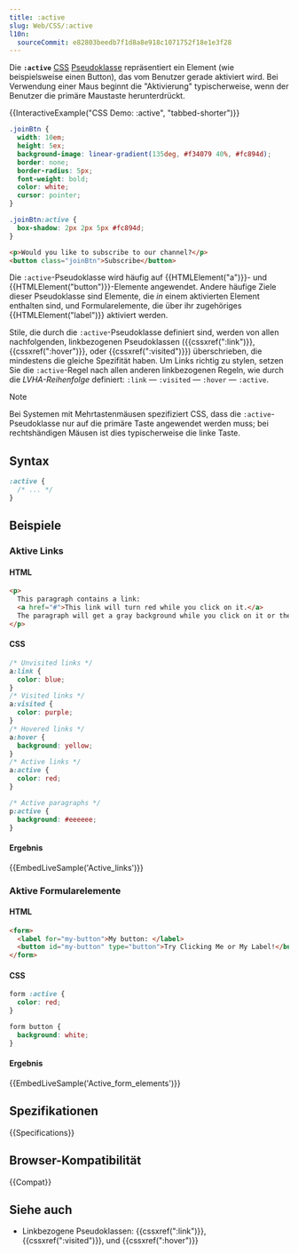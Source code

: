 ```yaml
---
title: :active
slug: Web/CSS/:active
l10n:
  sourceCommit: e82803beedb7f1d8a8e918c1071752f18e1e3f28
---
```


Die **`:active`** [CSS](/de/docs/Web/CSS) [Pseudoklasse](/de/docs/Web/CSS/Pseudo-classes) repräsentiert ein Element (wie beispielsweise einen Button), das vom Benutzer gerade aktiviert wird. Bei Verwendung einer Maus beginnt die "Aktivierung" typischerweise, wenn der Benutzer die primäre Maustaste herunterdrückt.

{{InteractiveExample("CSS Demo: :active", "tabbed-shorter")}}

```css interactive-example
.joinBtn {
  width: 10em;
  height: 5ex;
  background-image: linear-gradient(135deg, #f34079 40%, #fc894d);
  border: none;
  border-radius: 5px;
  font-weight: bold;
  color: white;
  cursor: pointer;
}

.joinBtn:active {
  box-shadow: 2px 2px 5px #fc894d;
}
```

```html interactive-example
<p>Would you like to subscribe to our channel?</p>
<button class="joinBtn">Subscribe</button>
```

Die `:active`-Pseudoklasse wird häufig auf {{HTMLElement("a")}}- und {{HTMLElement("button")}}-Elemente angewendet. Andere häufige Ziele dieser Pseudoklasse sind Elemente, die _in_ einem aktivierten Element enthalten sind, und Formularelemente, die über ihr zugehöriges {{HTMLElement("label")}} aktiviert werden.

Stile, die durch die `:active`-Pseudoklasse definiert sind, werden von allen nachfolgenden, linkbezogenen Pseudoklassen ({{cssxref(":link")}}, {{cssxref(":hover")}}, oder {{cssxref(":visited")}}) überschrieben, die mindestens die gleiche Spezifität haben. Um Links richtig zu stylen, setzen Sie die `:active`-Regel nach allen anderen linkbezogenen Regeln, wie durch die _LVHA-Reihenfolge_ definiert: `:link` — `:visited` — `:hover` — `:active`.

> [!NOTE]
> Bei Systemen mit Mehrtastenmäusen spezifiziert CSS, dass die `:active`-Pseudoklasse nur auf die primäre Taste angewendet werden muss; bei rechtshändigen Mäusen ist dies typischerweise die linke Taste.

## Syntax

```css
:active {
  /* ... */
}
```

## Beispiele

### Aktive Links

#### HTML

```html
<p>
  This paragraph contains a link:
  <a href="#">This link will turn red while you click on it.</a>
  The paragraph will get a gray background while you click on it or the link.
</p>
```

#### CSS

```css
/* Unvisited links */
a:link {
  color: blue;
}
/* Visited links */
a:visited {
  color: purple;
}
/* Hovered links */
a:hover {
  background: yellow;
}
/* Active links */
a:active {
  color: red;
}

/* Active paragraphs */
p:active {
  background: #eeeeee;
}
```

#### Ergebnis

{{EmbedLiveSample('Active_links')}}

### Aktive Formularelemente

#### HTML

```html
<form>
  <label for="my-button">My button: </label>
  <button id="my-button" type="button">Try Clicking Me or My Label!</button>
</form>
```

#### CSS

```css
form :active {
  color: red;
}

form button {
  background: white;
}
```

#### Ergebnis

{{EmbedLiveSample('Active_form_elements')}}

## Spezifikationen

{{Specifications}}

## Browser-Kompatibilität

{{Compat}}

## Siehe auch

- Linkbezogene Pseudoklassen: {{cssxref(":link")}}, {{cssxref(":visited")}}, und {{cssxref(":hover")}}
